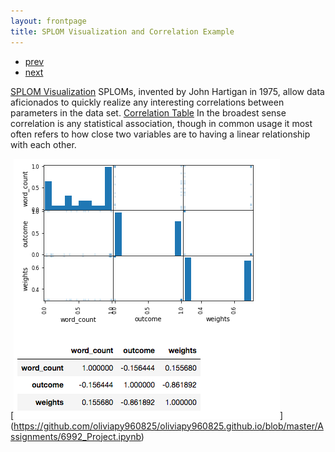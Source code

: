 ```yaml
---
layout: frontpage
title: SPLOM Visualization and Correlation Example
---
```


<div class="navbar">
  <div class="navbar-inner">
      <ul class="nav">
          <li><a href="pic_3.html">prev</a></li>
          <li><a href="morefigs.html">next</a></li>
      </ul>
  </div>
</div>

[SPLOM Visualization](https://medium.com/@plotlygraphs/what-is-a-splom-chart-make-scatterplot-matrices-in-python-8dc4998921c3)
 SPLOMs, invented by John Hartigan in 1975, allow data aficionados to quickly realize any interesting correlations between parameters in the data set.
 [Correlation Table](https://en.wikipedia.org/wiki/Correlation_and_dependence)
  In the broadest sense correlation is any statistical association, though in common usage it most often refers to how close two variables are to having a linear relationship with each other.


[![SPLOM Visualization and Correlation Table Example](../../assets/publpics/pic_12.png)]  (https://github.com/oliviapy960825/oliviapy960825.github.io/blob/master/Assignments/6992_Project.ipynb)
